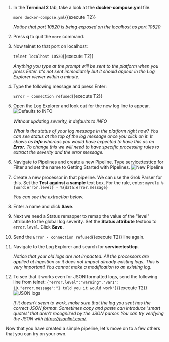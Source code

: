 1. In the **Terminal 2** tab, take a look at the **docker-compose.yml** file. 
   
   `more docker-compose.yml`{{execute T2}}
   
   *Notice that port 10520 is being exposed on the localhost as port 10520*
   
2. Press **q** to quit the `more` command.
3. Now telnet to that port on localhost:

   `telnet localhost 10520`{{execute T2}}

   *Anything you type at the prompt will be sent to the platform when you press Enter. It's not sent immediately but it should appear in the Log Explorer viewer within a minute.*
4. Type the following message and press Enter:

   `Error - connection refused`{{execute T2}}
5. Open the Log Explorer and look out for the new log line to appear.
   ![Defaults to INFO](/technovangelist/scenarios/logsparse1/assets/defaultsinfo.png)

   *Without updating severity, it defaults to INFO*

   *What is the status of your log message in the platform right now? You can see status at the top of the log message once you click on it. It shows as **Info** whereas you would have expected to have this as an **Error**. To change this we will need to have specific processing rules to extract the severity and the error message.*
6. Navigate to Pipelines and create a new Pipeline. Type service:testtcp for Filter and set the name to Getting Started with Pipelines.
   ![New Pipeline](/technovangelist/scenarios/logsparse1/assets/newpipeline.png)
7. Create a new processor in that pipeline. We can use the Grok Parser for this. Set the **Test against a sample** text box. For the rule, enter:
   `myrule %{word:error.level} - %{data:error.message}`
   
   *You can see the extraction below.*
8. Enter a name and click **Save**.
9. Next we need a Status remapper to remap the value of the "level" attribute to the global log severity. Set the **Status attribute** textbox to `error.level`. Click **Save**.
10. Send the `Error - connection refused`{{execute T2}} line again.
11. Navigate to the Log Explorer and search for **service:testtcp**.
    
    *Notice that your old logs are not impacted. All the processors are applied at ingestion so it does not impact already existing logs. This is very important! You cannot make a modification to an existing log.*
12. To see that it works even for JSON formatted logs, send the following line from telnet:
    `{"error.level":"warning","var1": 10,"error.message":"I told you it would work"}`{{execute T2}}
    ![JSON logs](/technovangelist/scenarios/logsparse1/assets/jsonlogs.png)
    
    *If it doesn't seem to work, make sure that the log you sent has the correct JSON format. Sometimes copy and paste can introduce 'smart quotes' that aren't recognized by the JSON parser. You can try verifying the JSON with https://jsonlint.com/.*

Now that you have created a simple pipeline, let's move on to a few others that you can try on your own.

